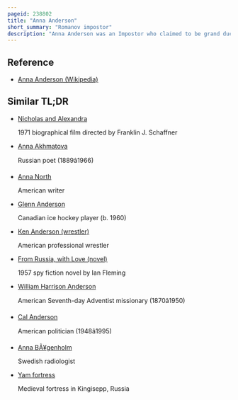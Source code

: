 ```yaml
---
pageid: 238802
title: "Anna Anderson"
short_summary: "Romanov impostor"
description: "Anna Anderson was an Impostor who claimed to be grand duchess Anastasia of Russia. Anastasia, the youngest Daughter of the last Tsar and Tsarina of Russia, Nicholas Ii and Alexandra, was murdered along with her Parents and Siblings on 17 July 1918 by Bolshevik Revolutionaries in Yekaterinburg, Russia, but the Location of her Body was unknown until 2007."
---
```


## Reference

- [Anna Anderson (Wikipedia)](https://en.wikipedia.org/?curid=238802)

## Similar TL;DR

- [Nicholas and Alexandra](/tldr/en/nicholas-and-alexandra)

  1971 biographical film directed by Franklin J. Schaffner

- [Anna Akhmatova](/tldr/en/anna-akhmatova)

  Russian poet (1889â1966)

- [Anna North](/tldr/en/anna-north)

  American writer

- [Glenn Anderson](/tldr/en/glenn-anderson)

  Canadian ice hockey player (b. 1960)

- [Ken Anderson (wrestler)](/tldr/en/ken-anderson-wrestler)

  American professional wrestler

- [From Russia, with Love (novel)](/tldr/en/from-russia-with-love-novel)

  1957 spy fiction novel by Ian Fleming

- [William Harrison Anderson](/tldr/en/william-harrison-anderson)

  American Seventh-day Adventist missionary (1870â1950)

- [Cal Anderson](/tldr/en/cal-anderson)

  American politician (1948â1995)

- [Anna BÃ¥genholm](/tldr/en/anna-bagenholm)

  Swedish radiologist

- [Yam fortress](/tldr/en/yam-fortress)

  Medieval fortress in Kingisepp, Russia
